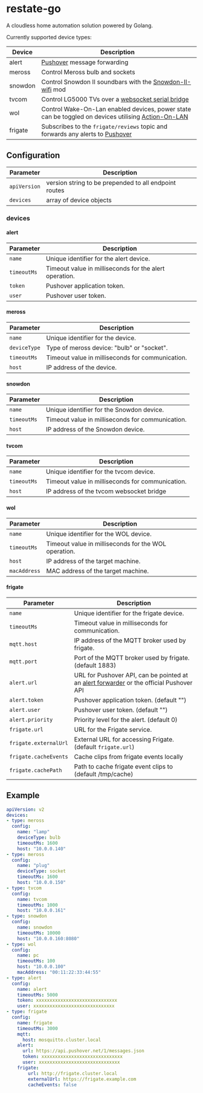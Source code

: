 # restate-go

A cloudless home automation solution powered by Golang.

Currently supported device types:

|Device|Description|
|---|---|
|alert| [Pushover](https://pushover.net/api#messages) message forwarding|
|meross|Control Meross bulb and sockets|
|snowdon| Control Snowdon II soundbars with the [Snowdon-II-wifi](https://github.com/kennedn/Snowdon-II-Wifi) mod|
|tvcom|Control LG5000 TVs over a [websocket serial bridge](https://github.com/kennedn/pico-ws-uart/)|
|wol|Control Wake-On-Lan enabled devices, power state can be toggled on devices utilising [Action-On-LAN](https://github.com/kennedn/Action-On-LAN)|
|frigate|Subscribes to the `frigate/reviews` topic and forwards any alerts to [Pushover](https://pushover.net/api#messages)|

## Configuration

| Parameter     | Description                                      |
| ------------- | ------------------------------------------------ |
| `apiVersion`  | version string to be prepended to all endpoint routes |
| `devices`     | array of device objects |

### devices

#### alert

| Parameter     | Description                                      |
| ------------- | ------------------------------------------------ |
| `name`        | Unique identifier for the alert device.         |
| `timeoutMs`   | Timeout value in milliseconds for the alert operation. |
| `token`       | Pushover application token. |
| `user`        | Pushover user token. |

#### meross

| Parameter     | Description                                      |
| ------------- | ------------------------------------------------ |
| `name`        | Unique identifier for the device.               |
| `deviceType`  | Type of meross device: "bulb" or "socket".        |
| `timeoutMs`   | Timeout value in milliseconds for communication. |
| `host`        | IP address of the device.                      |

#### snowdon

| Parameter     | Description                                      |
| ------------- | ------------------------------------------------ |
| `name`        | Unique identifier for the Snowdon device.       |
| `timeoutMs`   | Timeout value in milliseconds for communication. |
| `host`        | IP address of the Snowdon device.      |

#### tvcom

| Parameter     | Description                                      |
| ------------- | ------------------------------------------------ |
| `name`        | Unique identifier for the tvcom device.         |
| `timeoutMs`   | Timeout value in milliseconds for communication. |
| `host`        | IP address of the tvcom websocket bridge         |

#### wol

| Parameter     | Description                                      |
| ------------- | ------------------------------------------------ |
| `name`        | Unique identifier for the WOL device.           |
| `timeoutMs`   | Timeout value in milliseconds for the WOL operation. |
| `host`        | IP address of the target machine.               |
| `macAddress`  | MAC address of the target machine.              |

#### frigate

| Parameter         | Description                                            |
| ----------------- | ------------------------------------------------------ |
| `name`            | Unique identifier for the frigate device.              |
| `timeoutMs`       | Timeout value in milliseconds for communication.       |
| `mqtt.host`       | IP address of the MQTT broker used by frigate.         |
| `mqtt.port`       | Port of the MQTT broker used by frigate. (default 1883)|
| `alert.url`       | URL for Pushover API, can be pointed at an [alert forwarder](#alert) or the official Pushover API |
| `alert.token`     | Pushover application token. (default "")               |
| `alert.user`      | Pushover user token. (default "")                      |
| `alert.priority`  | Priority level for the alert. (default 0)              |
| `frigate.url`     | URL for the Frigate service.                           |
| `frigate.externalUrl` | External URL for accessing Frigate. (default `frigate.url`) |
| `frigate.cacheEvents` | Cache clips from frigate events locally |
| `frigate.cachePath` | Path to cache frigate event clips to (default /tmp/cache) |

## Example

```yaml
apiVersion: v2
devices:
- type: meross
  config:
    name: "lamp"
    deviceType: bulb
    timeoutMs: 1600
    host: "10.0.0.140"
- type: meross
  config:
    name: "plug"
    deviceType: socket
    timeoutMs: 1600
    host: "10.0.0.150"
- type: tvcom
  config:
    name: tvcom
    timeoutMs: 1000
    host: "10.0.0.161"
- type: snowdon
  config:
    name: snowdon
    timeoutMs: 10000
    host: "10.0.0.160:8080"
- type: wol
  config:
    name: pc
    timeoutMs: 100
    host: "10.0.0.100"
    macAddress: "00:11:22:33:44:55"
- type: alert
  config:
    name: alert
    timeoutMs: 5000
    token: xxxxxxxxxxxxxxxxxxxxxxxxxxxxxx
    user: xxxxxxxxxxxxxxxxxxxxxxxxxxxxxx
- type: frigate
  config:
    name: frigate
    timeoutMs: 3000
    mqtt:
      host: mosquitto.cluster.local
    alert:
      url: https://api.pushover.net/1/messages.json
      token: xxxxxxxxxxxxxxxxxxxxxxxxxxxxxx
      user: xxxxxxxxxxxxxxxxxxxxxxxxxxxxxx
    frigate:
        url: http://frigate.cluster.local
        externalUrl: https://frigate.example.com
        cacheEvents: false

```
